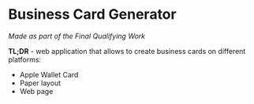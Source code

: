 # Business Card Generator

*Made as part of the Final Qualifying Work*

**TL;DR** - web application that allows to create business cards on different platforms:
  - Apple Wallet Card
  - Paper layout
  - Web page
